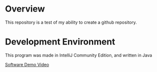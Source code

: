 # Overview

This repository is a test of my ability to create a github repository.


# Development Environment

This program was made in IntelliJ Community Edition, and written in Java

[Software Demo Video](https://screencast-o-matic.com/watch/c0VQ09Vw3zM)
